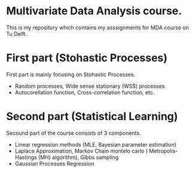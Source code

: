 # Multivariate Data Analysis course.
This is my repository which contains my asssignments for MDA course on Tu Delft.

# First part (Stohastic Processes)

First part is mainly focusing on Stohastic Processes. 
* Random processes, Wide sense stationary (WSS) processes
* Autocorellation function, Cross-correlation function, etc.

# Second part (Statistical Learning)

Secound part of the course consists of 3 components. 

* Linear regression methods (MLE, Bayesian parameter estimation)
* Laplace Approximation, Markov Chain montelo carlo ( Metropolis-Hastings (MH) algorithm), Gibbs sampling
* Gaussian Processes Regression

